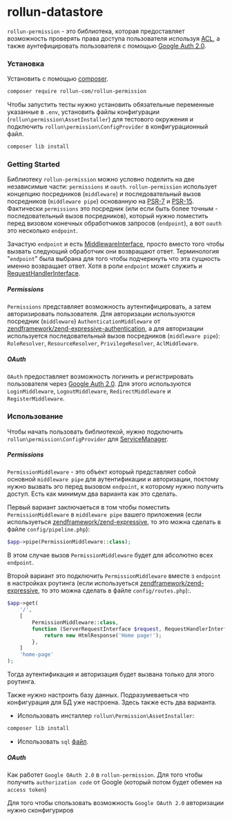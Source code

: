 # rollun-datastore

`rollun-permission` - это библиотека, которая предоставляет возможность проверять права доступа пользователя 
используя [ACL](https://en.wikipedia.org/wiki/Access_control_list),
а также аунтефицировать пользователя с помощью [Google Auth 2.0](https://developers.google.com/identity/protocols/OAuth2).

### Установка

Установить с помощью [composer](https://getcomposer.org/).
```bash
composer require rollun-com/rollun-permission
```

Чтобы запустить тесты нужно установить обязательные переменные указанные в `.env`, установить файлы конфигурации 
(`rollun\permission\AssetInstaller`) для тестового окружения и подключить `rollun\permission\ConfigProvider` в 
конфигурационный файл.

```bash
composer lib install
```

### Getting Started

Библиотеку `rollun-permission` можно условно поделить на две независимые части: `permissions` и `oauth`.
`rollun-permission` использует концепцию посредников (`middleware`) и последовательный вызов посредников 
(`middleware pipe`) основанную на [PSR-7](https://www.php-fig.org/psr/psr-7/)
и [PSR-15](https://www.php-fig.org/psr/psr-15/). Фактически `permissions` это посредник
(или если быть более точным - последовательный вызов посредников), который нужно поместить перед визовом конечных 
обработчиков запросов (`endpoint`), а вот `oauth` это несколько `endpoint`.

Зачастую `endpoint` и есть [MiddlewareInterface](https://www.php-fig.org/psr/psr-15/#22-psrhttpservermiddlewareinterface),
просто вместо того чтобы вызвать следующий обработчик они возвращают ответ.
Терминология "`endpoint`" была выбрана для того чтобы подчеркнуть что эта сущность именно возвращает ответ.
Хотя в роли `endpoint` может служить и
[RequestHandlerInterface](https://www.php-fig.org/psr/psr-15/#21-psrhttpserverrequesthandlerinterface).

##### Permissions

`Permissions` представляет возможность аутентифицировать, а затем авторизировать пользователя. Для авторизации 
используются посредник (`middleware`) `AuthenticationMiddleware` от
[zendframework/zend-expressive-authentication](https://github.com/zendframework/zend-expressive-authentication),
а для авторизации используется последовательный вызов посредников (`middleware pipe`): `RoleResolver`,
`ResourceResolver`, `PrivilegeResolver`, `AclMiddleware`.

##### OAuth

`OAuth` предоставляет возможность логинить и регистрировать пользователя через
[Google Auth 2.0](https://developers.google.com/identity/protocols/OAuth2). Для этого используются
`LoginMiddleware`, `LogoutMiddleware`, `RedirectMiddleware` и `RegisterMiddleware`.


### Использование

Чтобы начать пользовать библиотекой, нужно подключить `rollun\permission\ConfigProvider` для
[ServiceManager](https://github.com/zendframework/zend-servicemanager).

##### Permissions

`PermissionMiddleware` - это объект который представляет собой основной `middleware pipe` для аутентификации и 
авторизации, поєтому нужно вызвать эго перед вызовом `endpoint`, к которому нужно получить доступ. Есть как минимум два 
варианта как это сделать.

Первый вариант заключаеться в том чтобы поместить `PermissionMiddleware` в `middleware pipe` вашего приложения (если 
используеться [zendframework/zend-expressive](https://github.com/zendframework/zend-expressive), то это можна сделать
в файле `config/pipeline.php`):

```php
$app->pipe(PermissionMiddleware::class);
```

В этом случае вызов `PermissionMiddleware` будет для абсолютно всех `endpoint`.

Второй вариант это подключить `PermissionMiddleware` вместе з `endpoint` в настройках роутинга (если 
используеться [zendframework/zend-expressive](https://github.com/zendframework/zend-expressive), то это можна сделать
в файле `config/routes.php`):.

```php
$app->get(
    '/',
    [
        PermissionMiddleware::class,
        function (ServerRequestInterface $request, RequestHandlerInterface $handler) : ResponseInterface {
            return new HtmlResponse('Home page!');
        },
    ]
    'home-page'
);
```

Тогда аутентификация и авторизация будет вызвана только для этого роутинга.


Также нужно настроить базу данных. Подразумеваеться что конфигурация для БД уже настроена. Здесь также есть два 
варианта.

* Использовать инсталлер `rollun\Permission\AssetInstaller`:

```bash
composer lib install
```

* Использовать `sql` [файл](/src/Permission/src/acl.sql).

##### OAuth

Как работет `Google OAuth 2.0` в `rollun-permission`. Для того чтобы получить `authorization code` от Google (который 
потом будет обемен на `access token`)

Для того чтобы спользовать возможность `Google OAuth 2.0` авторизации нужно сконфигуриров
